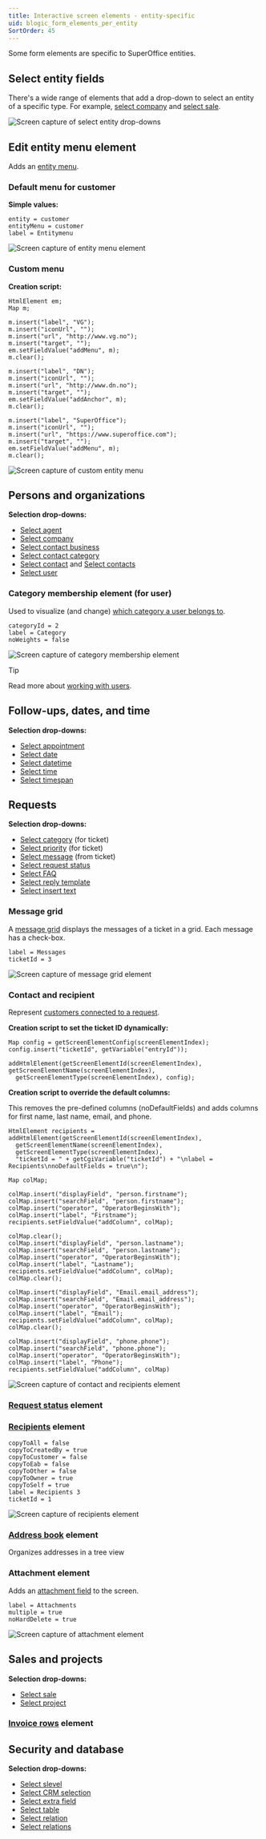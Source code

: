 ```yaml
---
title: Interactive screen elements - entity-specific
uid: blogic_form_elements_per_entity
SortOrder: 45
---
```


Some form elements are specific to SuperOffice entities.

## Select entity fields

There's a wide range of elements that add a drop-down to select an entity of a specific type. For example, [select company](../blogic-screen-elements/select-company.md) and [select sale](../blogic-screen-elements/select-sale.md).

![Screen capture of select entity drop-downs](../../images/select-entity-dropdown.png)

## Edit entity menu element

Adds an [entity menu](../blogic-screen-elements/edit-entity-menu.md).

### Default menu for customer

**Simple values:**

```crmscript
entity = customer
entityMenu = customer
label = Entitymenu
```

![Screen capture of entity menu element](../../images/entity-menu-element.png)

### Custom menu

**Creation script:**

```crmscript
HtmlElement em;
Map m;

m.insert("label", "VG");
m.insert("iconUrl", "");
m.insert("url", "http://www.vg.no");
m.insert("target", "");
em.setFieldValue("addMenu", m);
m.clear();

m.insert("label", "DN");
m.insert("iconUrl", "");
m.insert("url", "http://www.dn.no");
m.insert("target", "");
em.setFieldValue("addAnchor", m);
m.clear();

m.insert("label", "SuperOffice");
m.insert("iconUrl", "");
m.insert("url", "https://www.superoffice.com");
m.insert("target", "");
em.setFieldValue("addMenu", m);
m.clear();
```

![Screen capture of custom entity menu](../../images/entity-menu-custom.png)

## Persons and organizations

**Selection drop-downs:**

* [Select agent](../blogic-screen-elements/select-agent.md)
* [Select company](../blogic-screen-elements/select-company.md)
* [Select contact business](../blogic-screen-elements/select-contact_business.md)
* [Select contact category](../blogic-screen-elements/select-contact_category.md)
* [Select contact](../blogic-screen-elements/select-contact.md) and [Select contacts](../blogic-screen-elements/select-contacts.md)
* [Select user](../blogic-screen-elements/select-user.md)

### Category membership element (for user)

Used to visualize (and change) [which category a user belongs to](../blogic-screen-elements/category_membership.md).

```crmscript
categoryId = 2
label = Category
noWeights = false
```

![Screen capture of category membership element](../../images/category-membership.png)

> [!TIP]
> Read more about [working with users](../CRMScript/working-with/persons-and-organizations/user.md).

## Follow-ups, dates, and time

**Selection drop-downs:**

* [Select appointment](../blogic-screen-elements/select-appointment.md)
* [Select date](../blogic-screen-elements/select-date.md)
* [Select datetime](../blogic-screen-elements/select-datetime.md)
* [Select time](../blogic-screen-elements/select-time.md)
* [Select timespan](../blogic-screen-elements/select-timespan.md)

## Requests

**Selection drop-downs:**

* [Select category](../blogic-screen-elements/select-category.md) (for ticket)
* [Select priority](../blogic-screen-elements/select-priority.md) (for ticket)
* [Select message](../blogic-screen-elements/select-message.md) (from ticket)
* [Select request status](../blogic-screen-elements/select-request_status.md)
* [Select FAQ](../blogic-screen-elements/select-faq.md)
* [Select reply template](../blogic-screen-elements/select-reply_template.md)
* [Select insert text](../blogic-screen-elements/select-insert_text.md)

### Message grid

A [message grid](../blogic-screen-elements/message_grid.md) displays the messages of a ticket in a grid. Each message has a check-box.

```crmscript
label = Messages
ticketId = 3
```

![Screen capture of message grid element](../../images/message-grid.png)

### Contact and recipient

Represent [customers connected to a request](../blogic-screen-elements/contact-and-recipient.md).

**Creation script to set the ticket ID dynamically:**

```crmscript
Map config = getScreenElementConfig(screenElementIndex);
config.insert("ticketId", getVariable("entryId"));

addHtmlElement(getScreenElementId(screenElementIndex), getScreenElementName(screenElementIndex),
  getScreenElementType(screenElementIndex), config);
```

**Creation script to override the default columns:**

This removes the pre-defined columns (noDefaultFields) and adds columns for first name, last name, email, and phone.

```crmscript
HtmlElement recipients = addHtmlElement(getScreenElementId(screenElementIndex),
  getScreenElementName(screenElementIndex),
  getScreenElementType(screenElementIndex),
  "ticketId = " + getCgiVariable("ticketId") + "\nlabel = Recipients\nnoDefaultFields = true\n");

Map colMap;

colMap.insert("displayField", "person.firstname");
colMap.insert("searchField", "person.firstname");
colMap.insert("operator", "OperatorBeginsWith");
colMap.insert("label", "Firstname");
recipients.setFieldValue("addColumn", colMap);

colMap.clear();
colMap.insert("displayField", "person.lastname");
colMap.insert("searchField", "person.lastname");
colMap.insert("operator", "OperatorBeginsWith");
colMap.insert("label", "Lastname");
recipients.setFieldValue("addColumn", colMap);
colMap.clear();

colMap.insert("displayField", "Email.email_address");
colMap.insert("searchField", "Email.email_address");
colMap.insert("operator", "OperatorBeginsWith");
colMap.insert("label", "Email");
recipients.setFieldValue("addColumn", colMap);
colMap.clear();

colMap.insert("displayField", "phone.phone");
colMap.insert("searchField", "phone.phone");
colMap.insert("operator", "OperatorBeginsWith");
colMap.insert("label", "Phone");
recipients.setFieldValue("addColumn", colMap)
```

![Screen capture of contact and recipients element](../../images/contact-and-recipients-element.png)

### [Request status](../blogic-screen-elements/select-ticket-status.md) element

### [Recipients](../blogic-screen-elements/recipients.md) element

```crmscript
copyToAll = false
copyToCreatedBy = true
copyToCustomer = false
copyToEab = false
copyToOther = false
copyToOwner = true
copyToSelf = true
label = Recipients 3
ticketId = 1
```

![Screen capture of recipients element](../../images/recipients-element.png)

### [Address book](../blogic-screen-elements/address-book.md) element

Organizes addresses in a tree view

### Attachment element

Adds an [attachment field](../blogic-screen-elements/attachment.md) to the screen.

```crmscript
label = Attachments
multiple = true
noHardDelete = true
```

![Screen capture of attachment element](../../images/attachment-element.png)

## Sales and projects

**Selection drop-downs:**

* [Select sale](../blogic-screen-elements/select-sale.md)
* [Select project](../blogic-screen-elements/select-project.md)

### [Invoice rows](../blogic-screen-elements/invoice.md) element

## Security and database

**Selection drop-downs:**

* [Select slevel](../blogic-screen-elements/select-slevel.md)
* [Select CRM selection](../blogic-screen-elements/select-crm_selection.md)
* [Select extra field](../blogic-screen-elements/select-extra_field.md)
* [Select table](../blogic-screen-elements/select-table.md)
* [Select relation](../blogic-screen-elements/select-relation.md)
* [Select relations](../blogic-screen-elements/select-multiple-relations.md)
